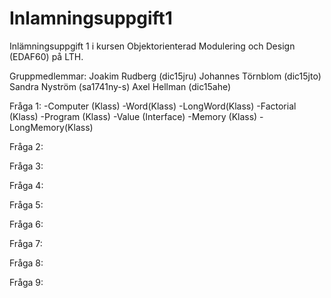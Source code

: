 # Inlamningsuppgift1

Inlämningsuppgift 1 i kursen Objektorienterad Modulering och Design (EDAF60) på LTH.  

Gruppmedlemmar:
Joakim Rudberg (dic15jru)
Johannes Törnblom (dic15jto)
Sandra Nyström (sa1741ny-s)
Axel Hellman (dic15ahe)

Fråga 1:
-Computer (Klass)
-Word(Klass)
-LongWord(Klass)
-Factorial (Klass)
-Program (Klass)
-Value (Interface)
-Memory (Klass)
-LongMemory(Klass)

Fråga 2:


Fråga 3:


Fråga 4:


Fråga 5:


Fråga 6:


Fråga 7:


Fråga 8:


Fråga 9:

